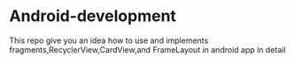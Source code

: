 # Android-development
This repo give you an idea how to use and implements fragments,RecyclerView,CardView,and FrameLayout in android app in detail
